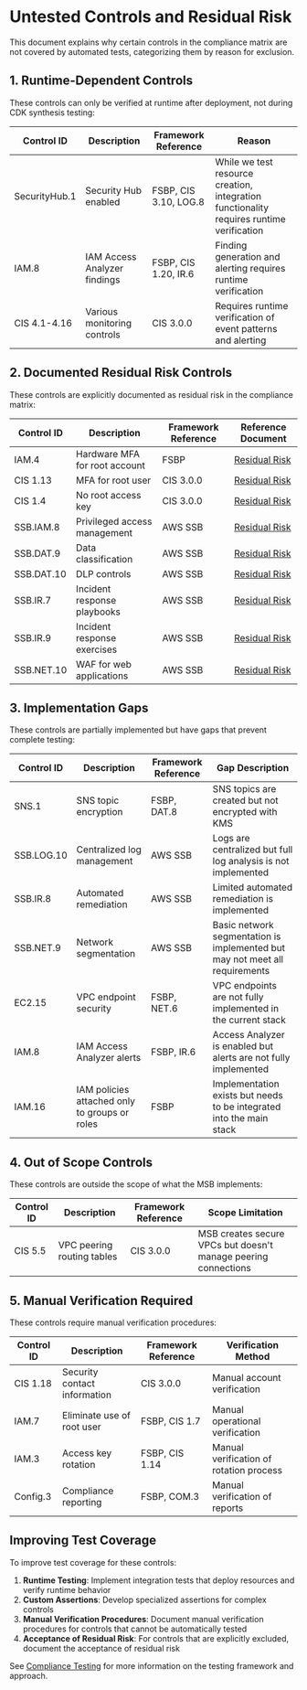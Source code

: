 # Untested Controls and Residual Risk

This document explains why certain controls in the compliance matrix are not covered by automated tests, categorizing them by reason for exclusion.

## 1. Runtime-Dependent Controls

These controls can only be verified at runtime after deployment, not during CDK synthesis testing:

| Control ID | Description | Framework Reference | Reason |
|------------|-------------|---------------------|--------|
| SecurityHub.1 | Security Hub enabled | FSBP, CIS 3.10, LOG.8 | While we test resource creation, integration functionality requires runtime verification |
| IAM.8 | IAM Access Analyzer findings | FSBP, CIS 1.20, IR.6 | Finding generation and alerting requires runtime verification |
| CIS 4.1-4.16 | Various monitoring controls | CIS 3.0.0 | Requires runtime verification of event patterns and alerting |

## 2. Documented Residual Risk Controls

These controls are explicitly documented as residual risk in the compliance matrix:

| Control ID | Description | Framework Reference | Reference Document |
|------------|-------------|---------------------|-------------------|
| IAM.4 | Hardware MFA for root account | FSBP | [Residual Risk](residual_risk.md#hardware-mfa) |
| CIS 1.13 | MFA for root user | CIS 3.0.0 | [Residual Risk](residual_risk.md#root-mfa) |
| CIS 1.4 | No root access key | CIS 3.0.0 | [Residual Risk](residual_risk.md#root-access-key) |
| SSB.IAM.8 | Privileged access management | AWS SSB | [Residual Risk](residual_risk.md#privileged-access) |
| SSB.DAT.9 | Data classification | AWS SSB | [Residual Risk](residual_risk.md#data-classification) |
| SSB.DAT.10 | DLP controls | AWS SSB | [Residual Risk](residual_risk.md#dlp-controls) |
| SSB.IR.7 | Incident response playbooks | AWS SSB | [Residual Risk](residual_risk.md#incident-response) |
| SSB.IR.9 | Incident response exercises | AWS SSB | [Residual Risk](residual_risk.md#incident-response) |
| SSB.NET.10 | WAF for web applications | AWS SSB | [Residual Risk](residual_risk.md#waf) |

## 3. Implementation Gaps

These controls are partially implemented but have gaps that prevent complete testing:

| Control ID | Description | Framework Reference | Gap Description |
|------------|-------------|---------------------|----------------|
| SNS.1 | SNS topic encryption | FSBP, DAT.8 | SNS topics are created but not encrypted with KMS |
| SSB.LOG.10 | Centralized log management | AWS SSB | Logs are centralized but full log analysis is not implemented |
| SSB.IR.8 | Automated remediation | AWS SSB | Limited automated remediation is implemented |
| SSB.NET.9 | Network segmentation | AWS SSB | Basic network segmentation is implemented but may not meet all requirements |
| EC2.15 | VPC endpoint security | FSBP, NET.6 | VPC endpoints are not fully implemented in the current stack |
| IAM.8 | IAM Access Analyzer alerts | FSBP, IR.6 | Access Analyzer is enabled but alerts are not fully implemented |
| IAM.16 | IAM policies attached only to groups or roles | FSBP | Implementation exists but needs to be integrated into the main stack |

## 4. Out of Scope Controls

These controls are outside the scope of what the MSB implements:

| Control ID | Description | Framework Reference | Scope Limitation |
|------------|-------------|---------------------|------------------|
| CIS 5.5 | VPC peering routing tables | CIS 3.0.0 | MSB creates secure VPCs but doesn't manage peering connections |

## 5. Manual Verification Required

These controls require manual verification procedures:

| Control ID | Description | Framework Reference | Verification Method |
|------------|-------------|---------------------|---------------------|
| CIS 1.18 | Security contact information | CIS 3.0.0 | Manual account verification |
| IAM.7 | Eliminate use of root user | FSBP, CIS 1.7 | Manual operational verification |
| IAM.3 | Access key rotation | FSBP, CIS 1.14 | Manual verification of rotation process |
| Config.3 | Compliance reporting | FSBP, COM.3 | Manual verification of reports |

## Improving Test Coverage

To improve test coverage for these controls:

1. **Runtime Testing**: Implement integration tests that deploy resources and verify runtime behavior
2. **Custom Assertions**: Develop specialized assertions for complex controls
3. **Manual Verification Procedures**: Document manual verification procedures for controls that cannot be automatically tested
4. **Acceptance of Residual Risk**: For controls that are explicitly excluded, document the acceptance of residual risk

See [Compliance Testing](compliance_testing.md) for more information on the testing framework and approach.